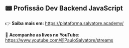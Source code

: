 ## 📟 Profissão Dev Backend JavaScript

👉 **Saiba mais em:** https://plataforma.salvatore.academy/

🔴 **Acompanhe as lives no YouTube:** https://www.youtube.com/@PauloSalvatore/streams
